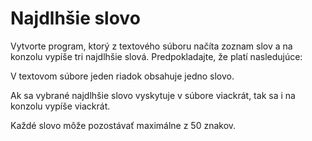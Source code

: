 # Najdlhšie slovo

Vytvorte program, ktorý z textového súboru načíta zoznam slov a na konzolu vypíše tri najdlhšie slová. Predpokladajte, že platí nasledujúce:

V textovom súbore jeden riadok obsahuje jedno slovo.

Ak sa vybrané najdlhšie slovo vyskytuje v súbore viackrát, tak sa i na konzolu vypíše viackrát.

Každé slovo môže pozostávať maximálne z 50 znakov.